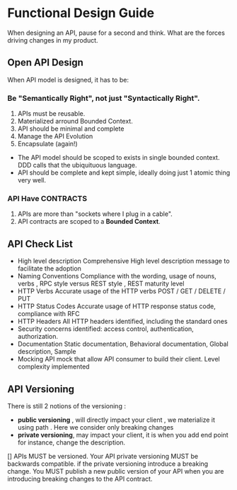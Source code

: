 # Functional Design Guide

When designing an API, pause for a second and think. What are the forces driving changes in my product.

## Open API Design

When API model is designed, it has to be:
### Be "Semantically Right", not just "Syntactically Right".

1. APIs must be reusable.
2. Materialized arround Bounded Context.
3. API should be minimal and complete
4. Manage the API Evolution
5. Encapsulate (again!)

- The API model should be scoped to exists in  single bounded context. DDD calls that the ubiquituous language.
- API should be complete and kept simple, ideally doing just 1 atomic thing very well.

### API Have CONTRACTS 

1. APIs are more than "sockets where I plug in a cable".
2. API contracts are scoped to a <b>Bounded Context</b>.

## API Check List

- High level description Comprehensive High level description message to facilitate the adoption
- Naming Conventions Compliance with the wording, usage of nouns, verbs , RPC style versus REST style , REST maturity level
- HTTP Verbs Accurate usage of the HTTP verbs POST / GET / DELETE / PUT
- HTTP Status Codes Accurate usage of HTTP response status code, compliance with RFC
- HTTP Headers All HTTP headers identified, including the standard ones
- Security concerns identified: access control, authentication, authorization.
- Documentation Static documentation, Behavioral documentation, Global description, Sample
- Mocking API mock that allow API consumer to build their client. Level complexity implemented

## API Versioning

There is still 2 notions of the versioning : 
- <b>public versioning</b> , will directly impact your client , we materialize it using path . Here we consider only breaking changes 
- <b>private versioning</b>, may impact your client, it is when you add end point for instance, change the description.

[] APIs MUST be versioned. Your API private versioning MUST be backwards compatible. if the private versioning introduce a breaking change. You MUST publish a new public version of your API when you are introducing breaking changes to the API contract.
